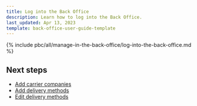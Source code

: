```yaml
---
title: Log into the Back Office
description: Learn how to log into the Back Office.
last_updated: Apr 13, 2023
template: back-office-user-guide-template
---
```


{% include pbc/all/manage-in-the-back-office/log-into-the-back-office.md %} <!-- To edit, see /_includes/pbc/all/manage-in-the-back-office/log-into-the-back-office.md -->

## Next steps

* [Add carrier companies](/docs/pbc/all/carrier-management/{{page.version}}/base-shop/manage-in-the-back-office/add-carrier-companies.html)
* [Add delivery methods](/docs/pbc/all/carrier-management/{{page.version}}/base-shop/manage-in-the-back-office/add-delivery-methods.html)
* [Edit delivery methods](/docs/pbc/all/carrier-management/{{page.version}}/base-shop/manage-in-the-back-office/edit-delivery-methods.html)

